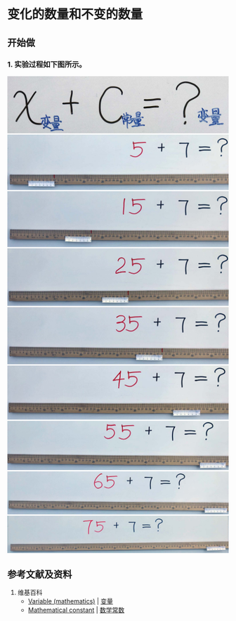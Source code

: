# 变化的数量和不变的数量

## 开始做

### 1. 实验过程如下图所示。

![](/images/数轴/加减乘除的运算规律/变化的数量和不变的数量/1a0.jpg)
![](/images/数轴/加减乘除的运算规律/变化的数量和不变的数量/1a1.jpg)
![](/images/数轴/加减乘除的运算规律/变化的数量和不变的数量/1a2.jpg)
![](/images/数轴/加减乘除的运算规律/变化的数量和不变的数量/1a3.jpg)
![](/images/数轴/加减乘除的运算规律/变化的数量和不变的数量/1a4.jpg)
![](/images/数轴/加减乘除的运算规律/变化的数量和不变的数量/1a5.jpg)
![](/images/数轴/加减乘除的运算规律/变化的数量和不变的数量/1a6.jpg)
![](/images/数轴/加减乘除的运算规律/变化的数量和不变的数量/1a7.jpg)
![](/images/数轴/加减乘除的运算规律/变化的数量和不变的数量/1a8.jpg)

## 参考文献及资料

1. 维基百科
	- [Variable (mathematics)](https://en.wikipedia.org/wiki/Variable_(mathematics)) | [变量](https://zh.wikipedia.org/wiki/变量) 
	- [Mathematical constant](https://en.wikipedia.org/wiki/Mathematical_constant) | [数学常数](https://zh.wikipedia.org/wiki/数学常数) 
